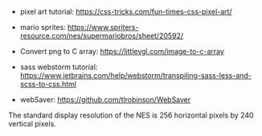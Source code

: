 * pixel art tutorial: https://css-tricks.com/fun-times-css-pixel-art/
* mario sprites: https://www.spriters-resource.com/nes/supermariobros/sheet/20592/
* Convert png to C array: https://littlevgl.com/image-to-c-array

* sass webstorm tutorial: https://www.jetbrains.com/help/webstorm/transpiling-sass-less-and-scss-to-css.html 
* webSaver: https://github.com/tlrobinson/WebSaver

The standard display resolution of the NES is 256 horizontal pixels by 240 vertical pixels.
